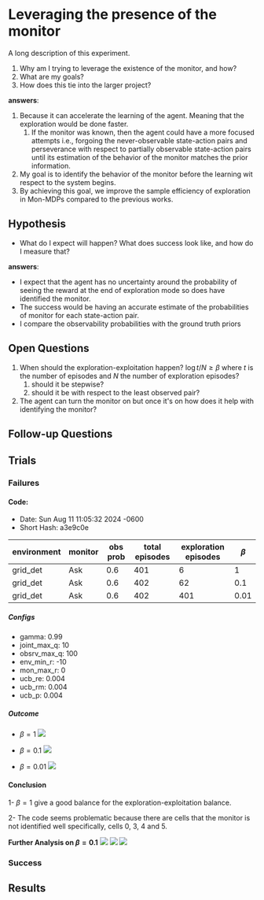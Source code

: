 # Leveraging the presence of the monitor
A long description of this experiment.
1. Why am I trying to leverage the existence of the monitor, and how?
2. What are my goals?
3. How does this tie into the larger project?

**answers**:
1. Because it can accelerate the learning of the agent. Meaning that the exploration would be done faster.
   1. If the monitor was known, then the agent could have a more focused attempts i.e., forgoing the never-observable state-action pairs and perseverance with respect to partially observable state-action pairs until its estimation of the behavior of the monitor matches the prior information.
2. My goal is to identify the behavior of the monitor before the learning wit respect to the system begins.
3. By achieving this goal, we improve the sample efficiency of exploration in Mon-MDPs compared to the previous works.

## Hypothesis
- What do I expect will happen?
What does success look like, and how do I measure that?

**answers**:
- I expect that the agent has no uncertainty around the probability of seeing the reward at the end of exploration mode so does have identified the monitor.
- The success would be having an accurate estimate of the probabilities of monitor for each state-action pair.
- I compare the observability probabilities with the ground truth priors

## Open Questions
1) When should the exploration-exploitation happen? $\log{t} / N \geq \beta$ where $t$ is the number of episodes and $N$ the number of exploration episodes?
   1. should it be stepwise?
   2. should it be with respect to the least observed pair?
2) The agent can turn the monitor on but once it's on how does it help with identifying the monitor?

## Follow-up Questions

## Trials

### Failures

#### Code: 
- Date:   Sun Aug 11 11:05:32 2024 -0600
- Short Hash: a3e9c0e

| environment | monitor | obs prob | total episodes | exploration episodes | $\beta$ |
|-------------|---------|----------|----------------|----------------------|---------|
| grid_det    | Ask     | 0.6      | 401            | 6                    | 1       |
| grid_det    | Ask     | 0.6      | 402            | 62                   | 0.1     |
| grid_det    | Ask     | 0.6      |     402        | 401                  | 0.01    |



##### Configs
- gamma: 0.99
- joint_max_q: 10
- obsrv_max_q: 100
- env_min_r: -10
- mon_max_r: 0
- ucb_re: 0.004
- ucb_rm: 0.004
- ucb_p: 0.004

##### Outcome

- $\beta = 1$
![](trials/penalty_ask_0.6_beta_1.jpg)
- $\beta = 0.1$
![](trials/penalty_ask_0.6_beta_0.1.jpg)

- $\beta = 0.01$
![](trials/penalty_ask_0.6_beta_0.01.jpg)

#### Conclusion
1- $\beta = 1$ give a good balance for the exploration-exploitation balance.

2- The code seems problematic because there are cells that the monitor is not identified well specifically, cells 0, 3, 4 and 5.

**Further Analysis on $\beta = 0.1$**
![](trials/penalty_ask_0.6_beta_0.1_rwd_model.jpg)
![](trials/penalty_ask_0.6_beta_0.1_ask_obsrv_value.jpg)
![](trials/penalty_ask_0.6_beta_0.1_notask_obsrv_value.jpg)



### Success

## Results